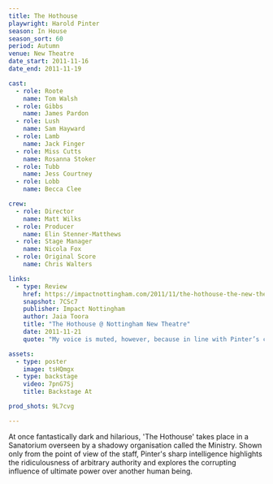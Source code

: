 ```yaml
---
title: The Hothouse
playwright: Harold Pinter
season: In House
season_sort: 60
period: Autumn
venue: New Theatre
date_start: 2011-11-16
date_end: 2011-11-19

cast:
  - role: Roote
    name: Tom Walsh
  - role: Gibbs
    name: James Pardon
  - role: Lush
    name: Sam Hayward
  - role: Lamb
    name: Jack Finger
  - role: Miss Cutts
    name: Rosanna Stoker
  - role: Tubb
    name: Jess Courtney
  - role: Lobb
    name: Becca Clee

crew:
  - role: Director
    name: Matt Wilks
  - role: Producer
    name: Elin Stenner-Matthews
  - role: Stage Manager
    name: Nicola Fox
  - role: Original Score
    name: Chris Walters

links:
  - type: Review
    href: https://impactnottingham.com/2011/11/the-hothouse-the-new-theatre/
    snapshot: 7CSc7
    publisher: Impact Nottingham
    author: Jaia Toora
    title: "The Hothouse @ Nottingham New Theatre"
    date: 2011-11-21
    quote: "My voice is muted, however, because in line with Pinter’s claim that ‘We don’t need critics to tell the audience what to think’, the natural vitality, effortless comedy and thought provoking satire of The Hothouse truly speaks for itself."

assets:
  - type: poster
    image: tsHQmgx
  - type: backstage
    video: 7pnG7Sj
    title: Backstage At

prod_shots: 9L7cvg

---
```


At once fantastically dark and hilarious, 'The Hothouse' takes place in a Sanatorium overseen by a shadowy organisation called the Ministry. Shown only from the point of view of the staff, Pinter's sharp intelligence highlights the ridiculousness of arbitrary authority and explores the corrupting influence of ultimate power over another human being.
